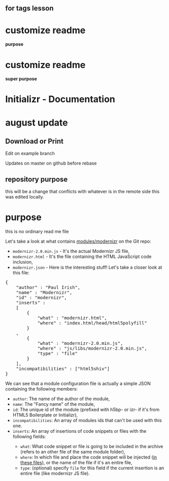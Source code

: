 ## for tags lesson

# customize readme
__purpose__
# customize readme
 __super purpose__
# Initializr - Documentation
# august update

## Download or Print

Edit on example branch

Updates on master on github before rebase

## repository purpose
this will be a change that conflicts 
with whatever is in the remote side
this was edited locally.


# purpose

this is no ordinary read me file


Let's take a look at what contains <a href="https://github.com/verekia/initializr/tree/master/war/builder/modules/modernizr">modules/modernizr</a> on the Git repo:
<ul>
	<li><code>modernizr-2.0.min.js</code> - It's the actual Modernizr JS file,</li>
	<li><code>modernizr.html</code> - It's the file containing the HTML JavaScript code inclusion,</li>
	<li><code>modernizr.json</code> - Here is the interesting stuff! Let's take a closer look at this file:</li>
</ul> 

<pre>
{
	"author" : "Paul Irish",
	"name" : "Modernizr",
	"id" : "modernizr",
	"inserts" :
	[
		{
			"what" : "modernizr.html",
			"where" : "index.html/head/html5polyfill"
		}
	,
		{
			"what" : "modernizr-2.0.min.js",
			"where" : "js/libs/modernizr-2.0.min.js",
			"type" : "file"
		}
	],
	"incompatibilities" : ["html5shiv"]
}
</pre>

We can see that a module configuration file is actually a simple JSON containing the following members:
<ul>
	<li><code>author</code>: The name of the author of the module,</li>
	<li><code>name</code>: The "Fancy name" of the module,</li>
	<li><code>id</code>: The unique id of the module (prefixed with h5bp- or izr- if it's from HTML5 Boilerplate or Initializr),</li>
	<li><code>incompatibilities</code>: An array of modules ids that can't be used with this one.</li>
	<li><code>inserts</code>: An array of insertions of code snippets or files with the following fields:</li>
	<ul>
		<li><code>what</code>: What code snippet or file is going to be included in the archive (refers to an other file of the same module folder),</li>
		<li><code>where</code>: In which file and place the code snippet will be injected (<a href="https://github.com/verekia/initializr/tree/master/war/builder/templates">in these files</a>), or the name of the file if it's an entire file,</li>
		<li><code>type</code>: (optional) specify <code>file</code> for this field if the current insertion is an entire file (like modernizr JS file).</li>
	</ul>
</ul>
